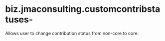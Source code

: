 biz.jmaconsulting.customcontribstatuses-
========================================

Allows user to change contribution status from non-core to core.
